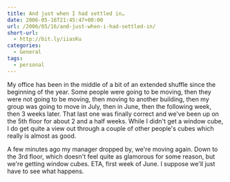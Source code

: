 ```yaml
---
title: And just when I had settled in…
date: 2006-05-16T21:45:47+00:00
url: /2006/05/16/and-just-when-i-had-settled-in/
short-url:
  - http://bit.ly/iiasKu
categories:
  - General
tags:
  - personal
---
```

My office has been in the middle of a bit of an extended shuffle since the beginning of the year. Some people were going to be moving, then they were not going to be moving, then moving to another building, then my group was going to move in July, then in June, then the following week, then 3 weeks later. That last one was finally correct and we've been up on the 5th floor for about 2 and a half weeks. While I didn't get a window cube, I do get quite a view out through a couple of other people's cubes which really is almost as good.
  
A few minutes ago my manager dropped by, we're moving again. Down to the 3rd floor, which doesn't feel quite as glamorous for some reason, but we're getting window cubes. ETA, first week of June. I suppose we'll just have to see what happens.
